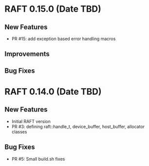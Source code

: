 # RAFT 0.15.0 (Date TBD)

## New Features
- PR #15: add exception based error handling macros

## Improvements

## Bug Fixes


# RAFT 0.14.0 (Date TBD)

## New Features
- Initial RAFT version
- PR #3: defining raft::handle_t, device_buffer, host_buffer, allocator classes

## Bug Fixes
- PR #5: Small build.sh fixes
